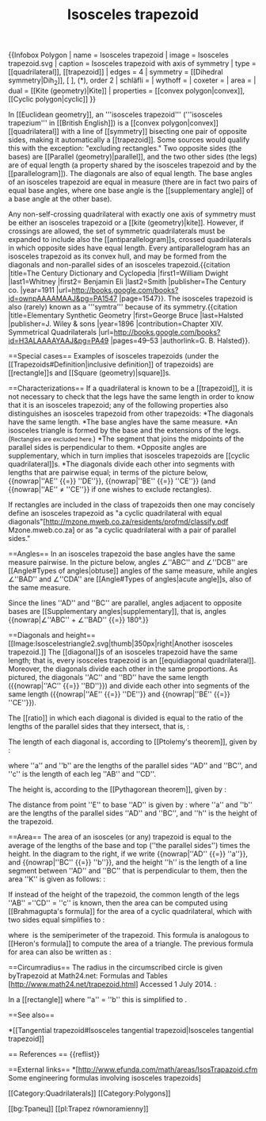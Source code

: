 ﻿---
lastrevid: 623375651
pageid: 511691
canonicalurl: http://en.wikipedia.org/wiki/Isosceles_trapezoid
title: Isosceles trapezoid
editurl: http://en.wikipedia.org/w/index.php?title=Isosceles_trapezoid&action=edit
length: 7418
contentmodel: wikitext
pagelanguage: en
touched: 2015-02-14T13:05:20Z
ns: 0
fullurl: http://en.wikipedia.org/wiki/Isosceles_trapezoid
---

{{Infobox Polygon
| name       = Isosceles trapezoid
| image      = Isosceles trapezoid.svg
| caption    = Isosceles trapezoid with axis of symmetry
| type       = [[quadrilateral]], [[trapezoid]]
| edges      = 4
| symmetry   = [[Dihedral symmetry|Dih<sub>2</sub>]], [ ], (*), order 2
| schläfli   = 
| wythoff    = 
| coxeter    = 
| area       = 
| dual       = [[Kite (geometry)|Kite]]
| properties = [[convex polygon|convex]], [[Cyclic polygon|cyclic]]
}}

In [[Euclidean geometry]], an '''isosceles trapezoid''' ('''isosceles trapezium''' in [[British English]]) is a [[convex polygon|convex]] [[quadrilateral]] with a line of [[symmetry]] bisecting one pair of opposite sides, making it automatically a [[trapezoid]]. Some sources would qualify this with the exception: "excluding rectangles." Two opposite sides (the bases) are [[Parallel (geometry)|parallel]], and the two other sides (the legs) are of equal length (a property shared by the isosceles trapezoid and by the [[parallelogram]]). The diagonals are also of equal length. The base angles of an isosceles trapezoid are equal in measure (there are in fact two pairs of equal base angles, where one base angle is the [[supplementary angle]] of a base angle at the other base).

Any non-self-crossing quadrilateral with exactly one axis of symmetry must be either an isosceles trapezoid or a [[kite (geometry)|kite]].<ref name="esg"/> However, if crossings are allowed, the set of symmetric quadrilaterals must be expanded to include also the [[antiparallelogram]]s, crossed quadrilaterals in which opposite sides have equal length. Every antiparallelogram has an isosceles trapezoid as its convex hull, and may be formed from the diagonals and non-parallel sides of an isosceles trapezoid.<ref>{{citation |title=The Century Dictionary and Cyclopedia |first1=William Dwight |last1=Whitney |first2= Benjamin Eli |last2=Smith |publisher=The Century co. |year=1911 |url=http://books.google.com/books?id=ownpAAAAMAAJ&pg=PA1547 |page=1547}}.</ref>
The isosceles trapezoid is also (rarely) known as a '''symtra''' because of its symmetry.<ref name="esg">{{citation |title=Elementary Synthetic Geometry |first=George Bruce |last=Halsted |publisher=J. Wiley & sons |year=1896 |contribution=Chapter XIV. Symmetrical Quadrilaterals |url=http://books.google.com/books?id=H3ALAAAAYAAJ&pg=PA49 |pages=49–53 |authorlink=G. B. Halsted}}.</ref>

==Special cases==
Examples of isosceles trapezoids (under the [[Trapezoids#Definition|inclusive definition]] of trapezoids) are [[rectangle]]s and [[Square (geometry)|square]]s.

==Characterizations==
If a quadrilateral is known to be a [[trapezoid]], it is not necessary to check that the legs have the same length in order to know that it is an isosceles trapezoid; any of the following properties also distinguishes an isosceles trapezoid from other trapezoids:
*The diagonals have the same length.
*The base angles have the same measure.
*An isosceles triangle is formed by the base and the extensions of the legs. (<small>Rectangles are excluded here.</small>)
*The segment that joins the midpoints of the parallel sides is perpendicular to them.
*Opposite angles are supplementary, which in turn implies that isosceles trapezoids are [[cyclic quadrilateral]]s.
*The diagonals divide each other into segments with lengths that are pairwise equal; in terms of the picture below, {{nowrap|''AE'' {{=}} ''DE''}}, {{nowrap|''BE'' {{=}} ''CE''}} (and {{nowrap|''AE'' ≠ ''CE''}} if one wishes to exclude rectangles).

If rectangles are included in the class of trapezoids then one may concisely define an isosceles trapezoid as "a cyclic quadrilateral with equal diagonals"<ref>[http://mzone.mweb.co.za/residents/profmd/classify.pdf Mzone.mweb.co.za]</ref> or as "a cyclic quadrilateral with a pair of parallel sides."

==Angles==
In an isosceles trapezoid the base angles have the same measure pairwise. In the picture below, angles ∠''ABC'' and ∠''DCB'' are [[Angle#Types of angles|obtuse]] angles of the same measure, while angles ∠''BAD'' and ∠''CDA'' are [[Angle#Types of angles|acute angle]]s, also of the same measure.

Since the lines ''AD'' and ''BC'' are parallel, angles adjacent to opposite bases are [[Supplementary angles|supplementary]], that is, angles {{nowrap|&ang;''ABC'' + &ang;''BAD'' {{=}} 180°.}}

==Diagonals and height==
[[Image:Isoscelestriangle2.svg|thumb|350px|right|Another isosceles trapezoid.]]
The [[diagonal]]s of an isosceles trapezoid have the same length; that is, every isosceles trapezoid is an [[equidiagonal quadrilateral]]. Moreover, the diagonals divide each other in the same proportions. As pictured, the diagonals ''AC'' and ''BD'' have the same length ({{nowrap|''AC'' {{=}} ''BD''}}) and divide each other into segments of the same length ({{nowrap|''AE'' {{=}} ''DE''}} and {{nowrap|''BE'' {{=}} ''CE''}}).

The [[ratio]] in which each diagonal is divided is equal to the ratio of the lengths of the parallel sides that they intersect, that is,
:<math>\frac{AE}{EC} = \frac{DE}{EB} = \frac{AD}{BC}.</math>

The length of each diagonal is, according to [[Ptolemy's theorem]], given by
:<math>p=\sqrt{ab+c^2}</math>

where ''a'' and ''b'' are the lengths of the parallel sides ''AD'' and ''BC'', and ''c'' is the length of each leg ''AB'' and ''CD''.

The height is, according to the [[Pythagorean theorem]], given by
:<math>h=\sqrt{p^2-\left(\frac{a+b}{2}\right)^2}=\tfrac{1}{2}\sqrt{4c^2-(a-b)^2}.</math>

The distance from point ''E'' to base ''AD'' is given by
:<math>d=\frac{ah}{a+b}</math>
where ''a'' and ''b'' are the lengths of the parallel sides ''AD'' and ''BC'', and ''h'' is the height of the trapezoid.

==Area==
The area of an isosceles (or any) trapezoid is equal to the average of the lengths of the base and top (''the parallel sides'') times the height. In the diagram to the right, if we write {{nowrap|''AD'' {{=}} ''a''}}, and  {{nowrap|''BC'' {{=}} ''b''}}, and the height ''h'' is the length of a line segment between ''AD'' and ''BC'' that is perpendicular to them, then the area ''K'' is given as follows:
:<math>K=\frac{h\left(a+b\right)}{2}.</math>

If instead of the height of the trapezoid, the common length of the legs ''AB'' =''CD'' = ''c'' is known, then the area can be computed using [[Brahmagupta's formula]] for the area of a cyclic quadrilateral, which with two sides equal simplifies to
:<math>K = \sqrt{(s-a)(s-b)(s-c)^2},</math>

where <math>s = \tfrac{1}{2}(a + b + 2c)</math> is the semiperimeter of the trapezoid. This formula is analogous to [[Heron's formula]] to compute the area of a triangle. The previous formula for area can also be written as
:<math>K= \sqrt{\frac{(a+b)^2(a-b+2c)(b-a+2c)}{16}}.</math>

==Circumradius==
The radius in the circumscribed circle is given by<ref>Trapezoid at Math24.net: Formulas and Tables [http://www.math24.net/trapezoid.html] Accessed 1 July 2014.</ref>
:<math>R=c\sqrt{\frac{ab+c^2}{4c^2-(a-b)^2}}.</math>

In a [[rectangle]] where ''a'' = ''b'' this is simplified to <math>R=\tfrac{1}{2}\sqrt{a^2+c^2}</math>.

==See also==

*[[Tangential trapezoid#Isosceles tangential trapezoid|Isosceles tangential trapezoid]]

== References ==
{{reflist}}

==External links==
*[http://www.efunda.com/math/areas/IsosTrapazoid.cfm Some engineering formulas involving isosceles trapezoids]

[[Category:Quadrilaterals]]
[[Category:Polygons]]

[[bg:Трапец]]
[[pl:Trapez równoramienny]]